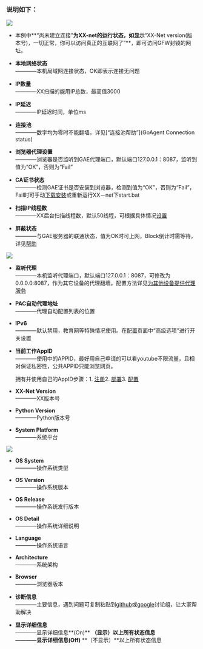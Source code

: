 ### 说明如下：

![](https://cloud.githubusercontent.com/assets/17795455/13872209/b112be30-ed23-11e5-9d27-a5369c489daf.JPG)

* 本例中**“尚未建立连接”**为XX-net的运行状态，如显示**“XX-Net version(版本号)，一切正常，你可以访问真正的互联网了”**，即可访问GFW封锁的网址。

* **本地网络状态**<br>
————本机局域网连接状态，OK即表示连接无问题

* **IP数量**<br>
————XX扫描的能用IP总数，最高值3000

* **IP延迟**<br>
————IP延迟时间，单位ms

* **连接池**<br>
————数字均为零时不能翻墙，详见[“连接池帮助”](GoAgent Connection status)

* **浏览器代理设置**<br>
————浏览器是否监听到GAE代理端口，默认端口127.0.0.1：8087，监听到值为“OK”，否则为“Fail”

* **CA证书状态**<br>
————检测GAE证书是否安装到浏览器，检测到值为“OK”，否则为“Fail”，Fail时可手动[下载安装](http://127.0.0.1:8085/module/gae_proxy/control/download_cert)或重新运行XX－net下start.bat

* **扫描IP线程数**<br>
————XX后台扫描线程数，默认50线程，可根据具体情况[设置](http://127.0.0.1:8085/?module=gae_proxy&menu=advanced#scan_ip)

* **屏蔽状态**<br>
————与GAE服务器的联通状态，值为OK时可上网，Block倒计时需等待，详见[帮助](GoAgent-Blocked)

![](https://cloud.githubusercontent.com/assets/17795455/13872210/b14b4142-ed23-11e5-8a53-c147dd834883.jpg)

* **监听代理**<br>
————本机监听代理端口，默认端口127.0.0.1：8087，可修改为0.0.0.0:8087，作为其它设备的代理翻墙，配置方法详见[为其他设备提供代理服务](为其他设备提供代理服务)

* **PAC自动代理地址**<br>
————代理自动配置列表的位置

* **IPv6**<br>
————默认禁用，教育网等特殊情况使用。在[配置](http://127.0.0.1:8085/?module=gae_proxy&menu=config)页面中“高级选项”进行开关设置

* **当前工作AppID**<br>
————使用中的APPID，最好用自己申请的可以看youtube不限流量，且相对保证私密性，公共APPID只能浏览网页。

    拥有并使用自己的AppID步骤：1. [注册](how-to-create-my-appids)2. [部署](“部署服务端”页面)3. [配置](“Goagent配置”页面)

* **XX-Net Version**<br>
————XX版本号

* **Python Version**<br>
————Python版本号

* **System Platform**<br>
————系统平台

![](https://cloud.githubusercontent.com/assets/17795455/13872212/b18c770c-ed23-11e5-8605-a21dd6224180.jpg)

* **OS System**<br>
————操作系统类型

* **OS Version**<br>
————操作系统版本

* **OS Release**<br>
————操作系统发行版本

* **OS Detail**<br>
————操作系统详细说明

* **Language**<br>
————操作系统语言

* **Architecture**<br>
————系统架构

* **Browser**<br>
————浏览器版本

* **诊断信息**<br>
————主要信息，遇到问题可复制粘贴到[github](https://github.com/XX-net/XX-Net/issues)或[google](https://groups.google.com/forum/#!forum/xx-net)讨论组，让大家帮助解决

* **显示详细信息**<br>
————显示详细信息**(On)**
**（显示）**以上所有状态信息<br>
————显示详细信息**(Off)**
**（不显示）**以上所有状态信息